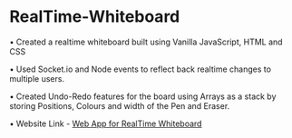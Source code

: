 # RealTime-Whiteboard

• Created a realtime whiteboard built using Vanilla JavaScript, HTML and CSS

• Used Socket.io and Node events to reflect back realtime changes to multiple users.

• Created Undo-Redo features for the board using Arrays as a stack by storing  Positions, Colours and width of the Pen and Eraser.

• Website Link - [Web App for RealTime Whiteboard](https://whiteboard-aniket.herokuapp.com/)
